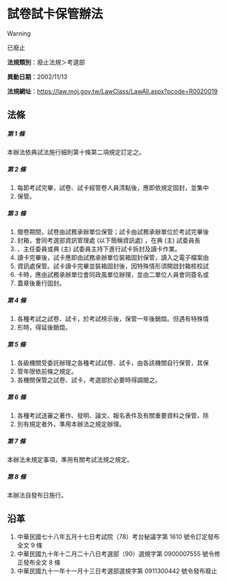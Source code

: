 # 試卷試卡保管辦法
> [!WARNING]
> 已廢止

**法規類別**：廢止法規＞考選部

**異動日期**：2002/11/13  

**法規網址**：https://law.moj.gov.tw/LawClass/LawAll.aspx?pcode=R0020019



## 法條
##### 第 1 條
本辦法依典試法施行細則第十條第二項規定訂定之。

##### 第 2 條
1. 每節考試完畢，試卷、試卡經管卷人員清點後，應即依規定固封，並集中
1. 保管。

##### 第 3 條
1. 閱卷期間，試卷由試務承辦單位保管；試卡由試務承辦單位於考試完畢後
1. 封箱，會同考選部資訊管理處 (以下簡稱資訊處) ，在典 (主) 試委員長
1. 、主任委員或典 (主) 試委員主持下進行試卡拆封及讀卡作業。
1. 讀卡完畢後，試卡應即由試務承辦單位裝箱固封保管，讀入之電子檔案由
1. 資訊處保管。試卡讀卡完畢並裝箱固封後，因特殊情形須開啟封箱核校試
1. 卡時，應由試務承辦單位會同政風單位辦理，並由二單位人員會同簽名或
1. 蓋章後重行固封。

##### 第 4 條
1. 各種考試之試卷、試卡，於考試榜示後，保管一年後銷燬。但遇有特殊情
1. 形時，得延後銷燬。

##### 第 5 條
1. 各級機關受委託辦理之各種考試試卷、試卡，由各該機關自行保管，其保
1. 管年限依前條之規定。
1. 各機關保管之試卷、試卡，考選部於必要時得調閱之。

##### 第 6 條
1. 各種考試送審之著作、發明、論文、報名表件及有關重要資料之保管，除
1. 別有規定者外，準用本辦法之規定辦理。

##### 第 7 條
本辦法未規定事項，準用有關考試法規之規定。

##### 第 8 條
本辦法自發布日施行。

## 沿革
1. 中華民國七十八年五月十七日考試院（78）考台秘議字第 1610 號令訂定發布全文 9  條
1. 中華民國九十年十二月二十八日考選部（90）選規字第 0900007555 號令修正發布全文 8  條
1. 中華民國九十一年十一月十三日考選部選規字第 0911300442 號令發布廢止
